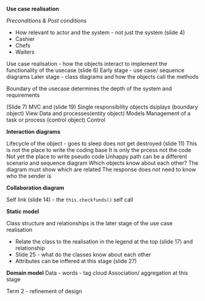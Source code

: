 __Use case realisation__

*Preconditions & Post conditions*

- How relevant to actor and the system - not just the system  (slide 4)
- Cashier
- Chefs
- Waiters

Use case realisation - how the objects interact to implement the functionality of the usecase (slide 6)
Early stage - use case/ sequence diagrams
Later stage - class diagrams and how the objects call the methods

Boundary of the usecase determines the depth of the system and requirements

(Slide 7) MVC and (slide 19)
Single responsibility objects dsiplays (boundary object) View
Data and processes(entity object) Models
Management of a task or process (control object) Control 

__Interaction diagrams__

Lifecycle of the object - goes to sleep does not get destroyed (slide 11)
This is not the place to write the coding base
It is only the prcess not the code
Not yet the place to write pseudo code
Unhappy path can be a different scenario and sequence diagram
Which objects know about each other?
The diagram must show which are related
The response does not need to know who the sender is

__Collaboration diagram__

Self link (slide 14) - the `this.checkfunds()` self call

__Static model__

Class structure and relationships is the later stage of the use case realisation
- Relate the class to the realisation in the legend at the top (slide 17) and relationship
- Slide 25 - what do the classes know about each other
- Attributes can be inffered at this stage (slide 27)

__Domain model__
Data - words - tag cloud
Association/ aggregation at this stage

Term 2 - refinement of design